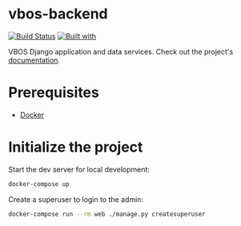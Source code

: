 # vbos-backend

[![Build Status](https://travis-ci.org/developmentseed/vbos-backend.svg?branch=master)](https://travis-ci.org/developmentseed/vbos-backend)
[![Built with](https://img.shields.io/badge/Built_with-Cookiecutter_Django_Rest-F7B633.svg)](https://github.com/agconti/cookiecutter-django-rest)

VBOS Django application and data services. Check out the project's [documentation](http://developmentseed.github.io/vbos-backend/).

# Prerequisites

- [Docker](https://docs.docker.com/docker-for-mac/install/)

# Initialize the project

Start the dev server for local development:

```bash
docker-compose up
```

Create a superuser to login to the admin:

```bash
docker-compose run --rm web ./manage.py createsuperuser
```
